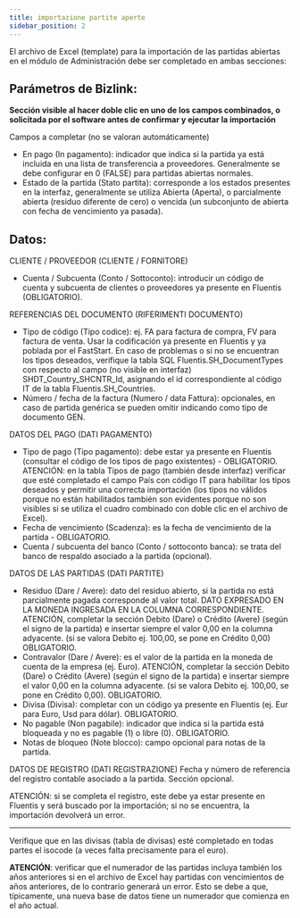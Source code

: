 ```yaml
---
title: importazione partite aperte
sidebar_position: 2
---
```


El archivo de Excel (template) para la importación de las partidas abiertas en el módulo de Administración debe ser completado en ambas secciones:

## **Parámetros de Bizlink:**

**Sección visible al hacer doble clic en uno de los campos combinados, o solicitada por el software antes de confirmar y ejecutar la importación**

Campos a completar (no se valoran automáticamente)

- En pago (In pagamento): indicador que indica si la partida ya está incluida en una lista de transferencia a proveedores. Generalmente se debe configurar en 0 (FALSE) para partidas abiertas normales.
- Estado de la partida (Stato partita): corresponde a los estados presentes en la interfaz, generalmente se utiliza Abierta (Aperta), o parcialmente abierta (residuo diferente de cero) o vencida (un subconjunto de abierta con fecha de vencimiento ya pasada).

## **Datos:**

CLIENTE / PROVEEDOR (CLIENTE / FORNITORE)
    
- Cuenta / Subcuenta (Conto / Sottoconto): introducir un código de cuenta y subcuenta de clientes o proveedores ya presente en Fluentis (OBLIGATORIO).

REFERENCIAS DEL DOCUMENTO (RIFERIMENTI DOCUMENTO)
- Tipo de código (Tipo codice): ej. FA para factura de compra, FV para factura de venta. Usar la codificación ya presente en Fluentis y ya poblada por el FastStart. En caso de problemas o si no se encuentran los tipos deseados, verifique la tabla SQL Fluentis.SH_DocumentTypes con respecto al campo (no visible en interfaz) SHDT_Country_SHCNTR_Id, asignando el id correspondiente al código IT de la tabla Fluentis.SH_Countries.
- Número / fecha de la factura (Numero / data Fattura): opcionales, en caso de partida genérica se pueden omitir indicando como tipo de documento GEN.

DATOS DEL PAGO (DATI PAGAMENTO)
- Tipo de pago (Tipo pagamento): debe estar ya presente en Fluentis (consultar el código de los tipos de pago existentes) - OBLIGATORIO. ATENCIÓN: en la tabla Tipos de pago (también desde interfaz) verificar que esté completado el campo País con código IT para habilitar los tipos deseados y permitir una correcta importación (los tipos no válidos porque no están habilitados también son evidentes porque no son visibles si se utiliza el cuadro combinado con doble clic en el archivo de Excel).
- Fecha de vencimiento (Scadenza): es la fecha de vencimiento de la partida - OBLIGATORIO.
- Cuenta / subcuenta del banco (Conto / sottoconto banca): se trata del banco de respaldo asociado a la partida (opcional).

DATOS DE LAS PARTIDAS (DATI PARTITE)
- Residuo (Dare / Avere): dato del residuo abierto, si la partida no está parcialmente pagada corresponde al valor total. 
DATO EXPRESADO EN LA MONEDA INGRESADA EN LA COLUMNA CORRESPONDIENTE. ATENCIÓN, completar la sección Debito (Dare) o Crédito (Avere) (según el signo de la partida) e insertar siempre el valor 0,00 en la columna adyacente. (si se valora Debito ej. 100,00, se pone en Crédito 0,00) OBLIGATORIO.
- Contravalor (Dare / Avere): es el valor de la partida en la moneda de cuenta de la empresa (ej. Euro). ATENCIÓN, completar la sección Debito (Dare) o Crédito (Avere) (según el signo de la partida) e insertar siempre el valor 0,00 en la columna adyacente. (si se valora Debito ej. 100,00, se pone en Crédito 0,00). OBLIGATORIO.
- Divisa (Divisa): completar con un código ya presente en Fluentis (ej. Eur para Euro, Usd para dólar). OBLIGATORIO.
- No pagable (Non pagabile): indicador que indica si la partida está bloqueada y no es pagable (1) o libre (0). OBLIGATORIO.
- Notas de bloqueo (Note blocco): campo opcional para notas de la partida.

DATOS DE REGISTRO (DATI REGISTRAZIONE)
Fecha y número de referencia del registro contable asociado a la partida. Sección opcional.

ATENCIÓN: si se completa el registro, este debe ya estar presente en Fluentis y será buscado por la importación; si no se encuentra, la importación devolverá un error.

---

Verifique que en las divisas (tabla de divisas) esté completado en todas partes el isocode (a veces falta precisamente para el euro).

**ATENCIÓN**: verificar que el numerador de las partidas incluya también los años anteriores si en el archivo de Excel hay partidas con vencimientos de años anteriores, de lo contrario generará un error. Esto se debe a que, típicamente, una nueva base de datos tiene un numerador que comienza en el año actual.
